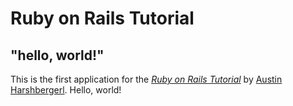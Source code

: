 # Ruby on Rails Tutorial

## "hello, world!"

This is the first application for the
[*Ruby on Rails Tutorial*](http://www.railstutorial.org/)
by [Austin Harshbergerl](http://www.michaelhartl.com/). Hello, world!